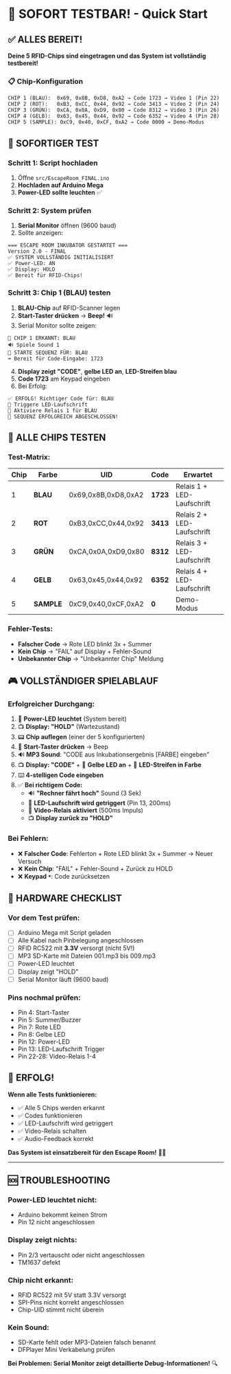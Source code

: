 # 🚀 SOFORT TESTBAR! - Quick Start

## ✅ ALLES BEREIT!

**Deine 5 RFID-Chips sind eingetragen und das System ist vollständig testbereit!**

### 📋 Chip-Konfiguration
```
CHIP 1 (BLAU):  0x69, 0x8B, 0xD8, 0xA2 → Code 1723 → Video 1 (Pin 22)
CHIP 2 (ROT):   0xB3, 0xCC, 0x44, 0x92 → Code 3413 → Video 2 (Pin 24) 
CHIP 3 (GRÜN):  0xCA, 0x0A, 0xD9, 0x80 → Code 8312 → Video 3 (Pin 26)
CHIP 4 (GELB):  0x63, 0x45, 0x44, 0x92 → Code 6352 → Video 4 (Pin 28)
CHIP 5 (SAMPLE): 0xC9, 0x40, 0xCF, 0xA2 → Code 0000 → Demo-Modus
```

## 🎯 SOFORTIGER TEST

### **Schritt 1: Script hochladen**
1. Öffne `src/EscapeRoom_FINAL.ino`
2. **Hochladen auf Arduino Mega** 
3. **Power-LED sollte leuchten** ✅

### **Schritt 2: System prüfen**
1. **Serial Monitor** öffnen (9600 baud)
2. Sollte anzeigen:
```
=== ESCAPE ROOM INKUBATOR GESTARTET ===
Version 2.0 - FINAL
✅ SYSTEM VOLLSTÄNDIG INITIALISIERT
✅ Power-LED: AN
✅ Display: HOLD  
✅ Bereit für RFID-Chips!
```

### **Schritt 3: Chip 1 (BLAU) testen**
1. **BLAU-Chip** auf RFID-Scanner legen
2. **Start-Taster drücken** → **Beep!** 🔊
3. Serial Monitor sollte zeigen:
```
🎯 CHIP 1 ERKANNT: BLAU
🔊 Spiele Sound 1
🚀 STARTE SEQUENZ FÜR: BLAU
⌨️ Bereit für Code-Eingabe: 1723
```
4. **Display zeigt "CODE"**, **gelbe LED an**, **LED-Streifen blau**
5. **Code 1723** am Keypad eingeben
6. Bei Erfolg:
```
✅ ERFOLG! Richtiger Code für: BLAU
📱 Triggere LED-Laufschrift
🔌 Aktiviere Relais 1 für BLAU
🎉 SEQUENZ ERFOLGREICH ABGESCHLOSSEN!
```

## 🧪 ALLE CHIPS TESTEN

### **Test-Matrix:**
| Chip | Farbe | UID | Code | Erwartet |
|------|-------|-----|------|----------|
| 1 | **BLAU** | 0x69,0x8B,0xD8,0xA2 | **1723** | Relais 1 + LED-Laufschrift |
| 2 | **ROT** | 0xB3,0xCC,0x44,0x92 | **3413** | Relais 2 + LED-Laufschrift |
| 3 | **GRÜN** | 0xCA,0x0A,0xD9,0x80 | **8312** | Relais 3 + LED-Laufschrift |
| 4 | **GELB** | 0x63,0x45,0x44,0x92 | **6352** | Relais 4 + LED-Laufschrift |
| 5 | **SAMPLE** | 0xC9,0x40,0xCF,0xA2 | **0** | Demo-Modus |

### **Fehler-Tests:**
- **Falscher Code** → Rote LED blinkt 3x + Summer
- **Kein Chip** → "FAIL" auf Display + Fehler-Sound
- **Unbekannter Chip** → "Unbekannter Chip" Meldung

## 🎮 VOLLSTÄNDIGER SPIELABLAUF

### **Erfolgreicher Durchgang:**
1. 🔋 **Power-LED leuchtet** (System bereit)
2. 📺 **Display: "HOLD"** (Wartezustand)
3. 📟 **Chip auflegen** (einer der 5 konfigurierten)
4. 🔘 **Start-Taster drücken** → Beep
5. 🔊 **MP3 Sound**: "CODE aus Inkubationsergebnis [FARBE] eingeben"
6. 📺 **Display: "CODE"** + 💛 **Gelbe LED an** + 🌈 **LED-Streifen in Farbe**
7. ⌨️ **4-stelligen Code eingeben**
8. ✅ **Bei richtigem Code:**
   - 🔊 **"Rechner fährt hoch"** Sound (3 Sek)
   - 📱 **LED-Laufschrift wird getriggert** (Pin 13, 200ms)
   - 🔌 **Video-Relais aktiviert** (500ms Impuls)
   - 📺 **Display zurück zu "HOLD"**

### **Bei Fehlern:**
- ❌ **Falscher Code**: Fehlerton + Rote LED blinkt 3x + Summer → Neuer Versuch
- ❌ **Kein Chip**: "FAIL" + Fehler-Sound + Zurück zu HOLD
- ❌ **Keypad `*`**: Code zurücksetzen

## 🔧 HARDWARE CHECKLIST

### **Vor dem Test prüfen:**
- [ ] Arduino Mega mit Script geladen
- [ ] Alle Kabel nach Pinbelegung angeschlossen
- [ ] RFID RC522 mit **3.3V** versorgt (nicht 5V!)
- [ ] MP3 SD-Karte mit Dateien 001.mp3 bis 009.mp3
- [ ] Power-LED leuchtet
- [ ] Display zeigt "HOLD"
- [ ] Serial Monitor läuft (9600 baud)

### **Pins nochmal prüfen:**
- Pin 4: Start-Taster
- Pin 5: Summer/Buzzer  
- Pin 7: Rote LED
- Pin 8: Gelbe LED
- Pin 12: Power-LED
- Pin 13: LED-Laufschrift Trigger
- Pin 22-28: Video-Relais 1-4

## 🎉 ERFOLG!

**Wenn alle Tests funktionieren:**
- ✅ Alle 5 Chips werden erkannt
- ✅ Codes funktionieren
- ✅ LED-Laufschrift wird getriggert
- ✅ Video-Relais schalten
- ✅ Audio-Feedback korrekt

**Das System ist einsatzbereit für den Escape Room!** 🎯🚀

---

## 🆘 TROUBLESHOOTING

### **Power-LED leuchtet nicht:**
- Arduino bekommt keinen Strom
- Pin 12 nicht angeschlossen

### **Display zeigt nichts:**
- Pin 2/3 vertauscht oder nicht angeschlossen
- TM1637 defekt

### **Chip nicht erkannt:**
- RFID RC522 mit 5V statt 3.3V versorgt
- SPI-Pins nicht korrekt angeschlossen
- Chip-UID stimmt nicht überein

### **Kein Sound:**
- SD-Karte fehlt oder MP3-Dateien falsch benannt
- DFPlayer Mini Verkabelung prüfen

**Bei Problemen: Serial Monitor zeigt detaillierte Debug-Informationen!** 🔍